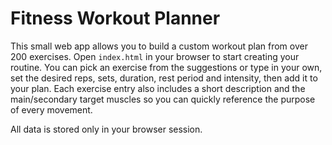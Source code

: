 # Fitness Workout Planner

This small web app allows you to build a custom workout plan from over 200 exercises. Open `index.html` in your browser to start creating your routine. You can pick an exercise from the suggestions or type in your own, set the desired reps, sets, duration, rest period and intensity, then add it to your plan. Each exercise entry also includes a short description and the main/secondary target muscles so you can quickly reference the purpose of every movement.

All data is stored only in your browser session.
